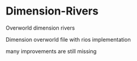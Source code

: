 # Dimension-Rivers
Overworld dimension rivers 


Dimension overworld file with rios implementation

many improvements are still missing
